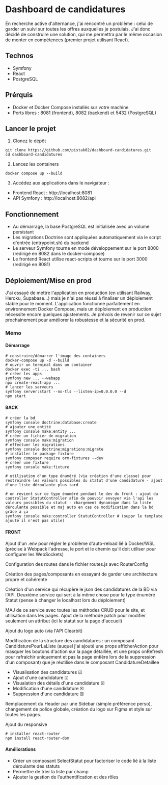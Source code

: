 # Dashboard de candidatures

En recherche active d'alternance, j'ai rencontré un problème : celui de garder un suivi sur toutes les offres auxquelles je postulais. J'ai donc décidé de construire une solution, qui me permettra par le même occasion de monter en compétences (premier projet utilisant React).

## Technos 
- Symfony
- React
- PostgreSQL

## Prérquis
- Docker et Docker Compose installés sur votre machine
- Ports libres : 8081 (frontend), 8082 (backend) et 5432 (PostgreSQL)

## Lancer le projet

1. Clonez le dépôt
```
git clone https://github.com/pistak02/dashboard-candidatures.git
cd dashboard-candidatures
```

2. Lancez les containers
```
docker compose up --build
```

3. Accédez aux applications dans le navigateur :
- Frontend React : http://localhost:8081
- API Symfony : http://localhost:8082/api

## Fonctionnement
- Au démarrage, la base PostgreSQL est initialisée avec un volume persistant
- Les migrations Doctrine sont appliquées automatiquement via le script d'entrée (entrypoint.sh) du backend
- Le serveur Symfony tourne en mode développement sur le port 8000 (redirigé en 8082 dans le docker-compose)
- Le frontend React utilise react-scripts et tourne sur le port 3000 (redirigé en 8081)

## Déploiement/Mise en prod
J'ai essayé de mettre l'application en production (en utilisant Railway, Heroku, Supabase...) mais je n'ai pas réussi à finaliser un déploiement stable pour le moment. L'application fonctionne parfaitement en environnement Docker Compose, mais un déploiement en production nécessite encore quelques ajustements. Je prévois de revenir sur ce sujet prochainement pour améliorer la robustesse et la sécurité en prod.

### Mémo

#### Démarrage
```
# construire/démarrer l'image des containers
docker-compose up -d --build
# ouvrir un terminal dans un container
docker exec -ti ... bash
# créer les apps
symfony new ... --webapp
npx create-react-app ...
# lancer les serveurs
symfony server:start --no-tls --listen-ip=0.0.0.0 --d
npm start
```

#### BACK
```
# créer la bd 
symfony console doctrine:database:create
# ajouter une entité
symfony console make:entity ...
# créer un fichier de migration
symfony console make:migration
# effectuer les migrations 
symfony console doctrine:migrations:migrate
# installer le package fixture
symfony composer require orm-fixtures --dev
# créer une fixture
symfony console make:fixture

# utilisation d'un type énuméré (via création d'une classe) pour restreindre les valeurs possibles du statut d'une candidature - ajout d'une liste déroulante plus tard

# on revient sur ce type énuméré pendant le dev du front : ajout du controller StatutController afin de pouvoir envoyer via l'api les valeurs possibles du statut - chargement dynamique dans la liste déroulante possible et maj auto en cas de modification dans la bd grâce à ça
symfony console make:controller StatutController # (suppr le template ajouté il n'est pas utile)
```


#### FRONT
Ajout d'un .env pour régler le problème d'auto-reload lié à Docker/WSL (précise à Webpack l'adresse, le port et le chemin qu'il doit utiliser pour configurer les WebSockets)

Configuration des routes dans le fichier routes.js avec RouterConfig

Création des pages/composants en essayant de garder une architecture propre et cohérente

Création d'un service qui récupère le json des candidatures de la BD via l'API.
Deuxième service qui sert à la même chose pour le type énuméré Statut
(pense à changer le localhost lors du déploiement)

MAJ de ce service avec toutes les méthodes CRUD pour le site, et utilisation dans les pages. Ajout de la méthode patch pour modifier seulement un attribut (ici le statut sur la page d'accueil)

Ajout du logo auto (via l'API Clearbit)

Modification de la structure des candidatures : un composant CandidaturePourLaListe (auquel j'ai ajouté une props afficherAction pour masquer les boutons d'action sur la page détaillée, et une props onRefresh pour rafraichir uniquement et pas la page entière lors de la suppression d'un composant) que je réutilise dans le composant CandidatureDetaillee 

- Visualisation des candidatures &#x2611;
- Ajout d'une candidature &#x2611;
- Visualation des détails d'une candidature &#x2612;
- Modification d'une candidature &#x2612;
- Suppression d'une candidature &#x2612;

Remplacement du Header par une Sidebar (simple préférence perso), changement de police globale, création du logo sur Figma et style sur toutes les pages.

Ajout du responsive

```
# installer react-router
npm install react-router-dom
```


#### Améliorations 

- Créer un composant SelectStatut pour factoriser le code lié à la liste déroulante des statuts
- Permettre de trier la liste par champ
- Ajouter la gestion de l'authentification et des rôles
